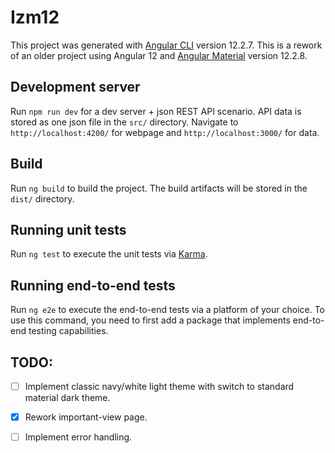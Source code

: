 # Izm12

This project was generated with [Angular CLI](https://github.com/angular/angular-cli) version 12.2.7. This is a rework of an older project using Angular 12 and [Angular Material](https://material.angular.io/) version 12.2.8.

## Development server

Run `npm run dev` for a dev server + json REST API scenario. API data is stored as one json file in the `src/` directory. Navigate to `http://localhost:4200/` for webpage and `http://localhost:3000/` for data.

## Build

Run `ng build` to build the project. The build artifacts will be stored in the `dist/` directory.

## Running unit tests

Run `ng test` to execute the unit tests via [Karma](https://karma-runner.github.io).

## Running end-to-end tests

Run `ng e2e` to execute the end-to-end tests via a platform of your choice. To use this command, you need to first add a package that implements end-to-end testing capabilities.

## TODO:
- [ ] Implement classic navy/white light theme with switch to standard material dark theme.

- [x] Rework important-view page.

- [ ] Implement error handling.

